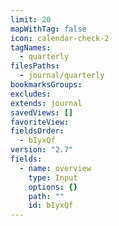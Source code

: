 ```yaml
---
limit: 20
mapWithTag: false
icon: calendar-check-2
tagNames:
  - quarterly
filesPaths:
  - journal/quarterly
bookmarksGroups: 
excludes: 
extends: journal
savedViews: []
favoriteView: 
fieldsOrder:
  - bIyxQf
version: "2.7"
fields:
  - name: overview
    type: Input
    options: {}
    path: ""
    id: bIyxQf
---
```


